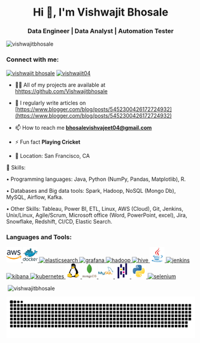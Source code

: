 <h1 align="center">Hi 👋, I'm Vishwajit Bhosale</h1>
<h3 align="center">Data Engineer | Data Analyst | Automation Tester</h3>

<p align="left"> <img src="https://komarev.com/ghpvc/?username=vishwajitbhosale&label=Profile%20views&color=0e75b6&style=flat" alt="vishwajitbhosale" /> </p>

<h3 align="left">Connect with me:</h3>
<p align="left">
<a href="https://www.linkedin.com/in/vishwajit-bhosale-400842202/" target="blank"><img align="center" src="https://raw.githubusercontent.com/rahuldkjain/github-profile-readme-generator/master/src/images/icons/Social/linked-in-alt.svg" alt="vishwajit bhosale" height="30" width="40" /></a>
<a href="https://instagram.com/vishwajit04" target="blank"><img align="center" src="https://raw.githubusercontent.com/rahuldkjain/github-profile-readme-generator/master/src/images/icons/Social/instagram.svg" alt="vishwajit04" height="30" width="40" /></a>
</p>

- 👨‍💻 All of my projects are available at [hhttps://github.com/Vishwajitbhosale](hhttps://github.com/Vishwajitbhosale)

- 📝 I regularly write articles on [https://www.blogger.com/blog/posts/5452300426172724932](https://www.blogger.com/blog/posts/5452300426172724932)

- 📫 How to reach me **bhosalevishvajeet04@gmail.com**

- ⚡ Fun fact **Playing Cricket**

- 📍 Location: San Francisco, CA

🚀 Skills:

•	Programming languages: Java, Python (NumPy, Pandas, Matplotlib), R.

•	Databases and Big data tools: Spark, Hadoop, NoSQL (Mongo Db), MySQL, Airflow, Kafka.

•	Other Skills: Tableau, Power BI, ETL, Linux, AWS (Cloud), Git, Jenkins, Unix/Linux, Agile/Scrum, Microsoft office (Word, PowerPoint, excel), Jira, Snowflake, Redshift, CI/CD, Elastic Search.


<h3 align="left">Languages and Tools:</h3>
<p align="left"> <a href="https://aws.amazon.com" target="_blank" rel="noreferrer"> <img src="https://raw.githubusercontent.com/devicons/devicon/master/icons/amazonwebservices/amazonwebservices-original-wordmark.svg" alt="aws" width="40" height="40"/> </a> <a href="https://www.docker.com/" target="_blank" rel="noreferrer"> <img src="https://raw.githubusercontent.com/devicons/devicon/master/icons/docker/docker-original-wordmark.svg" alt="docker" width="40" height="40"/> </a> <a href="https://www.elastic.co" target="_blank" rel="noreferrer"> <img src="https://www.vectorlogo.zone/logos/elastic/elastic-icon.svg" alt="elasticsearch" width="40" height="40"/> </a> <a href="https://grafana.com" target="_blank" rel="noreferrer"> <img src="https://www.vectorlogo.zone/logos/grafana/grafana-icon.svg" alt="grafana" width="40" height="40"/> </a> <a href="https://hadoop.apache.org/" target="_blank" rel="noreferrer"> <img src="https://www.vectorlogo.zone/logos/apache_hadoop/apache_hadoop-icon.svg" alt="hadoop" width="40" height="40"/> </a> <a href="https://hive.apache.org/" target="_blank" rel="noreferrer"> <img src="https://www.vectorlogo.zone/logos/apache_hive/apache_hive-icon.svg" alt="hive" width="40" height="40"/> </a> <a href="https://www.java.com" target="_blank" rel="noreferrer"> <img src="https://raw.githubusercontent.com/devicons/devicon/master/icons/java/java-original.svg" alt="java" width="40" height="40"/> </a> <a href="https://www.jenkins.io" target="_blank" rel="noreferrer"> <img src="https://www.vectorlogo.zone/logos/jenkins/jenkins-icon.svg" alt="jenkins" width="40" height="40"/> </a> <a href="https://www.elastic.co/kibana" target="_blank" rel="noreferrer"> <img src="https://www.vectorlogo.zone/logos/elasticco_kibana/elasticco_kibana-icon.svg" alt="kibana" width="40" height="40"/> </a> <a href="https://kubernetes.io" target="_blank" rel="noreferrer"> <img src="https://www.vectorlogo.zone/logos/kubernetes/kubernetes-icon.svg" alt="kubernetes" width="40" height="40"/> </a> <a href="https://www.linux.org/" target="_blank" rel="noreferrer"> <img src="https://raw.githubusercontent.com/devicons/devicon/master/icons/linux/linux-original.svg" alt="linux" width="40" height="40"/> </a> <a href="https://www.mongodb.com/" target="_blank" rel="noreferrer"> <img src="https://raw.githubusercontent.com/devicons/devicon/master/icons/mongodb/mongodb-original-wordmark.svg" alt="mongodb" width="40" height="40"/> </a> <a href="https://www.mysql.com/" target="_blank" rel="noreferrer"> <img src="https://raw.githubusercontent.com/devicons/devicon/master/icons/mysql/mysql-original-wordmark.svg" alt="mysql" width="40" height="40"/> </a> <a href="https://pandas.pydata.org/" target="_blank" rel="noreferrer"> <img src="https://raw.githubusercontent.com/devicons/devicon/2ae2a900d2f041da66e950e4d48052658d850630/icons/pandas/pandas-original.svg" alt="pandas" width="40" height="40"/> </a> <a href="https://www.python.org" target="_blank" rel="noreferrer"> <img src="https://raw.githubusercontent.com/devicons/devicon/master/icons/python/python-original.svg" alt="python" width="40" height="40"/> </a> <a href="https://www.selenium.dev" target="_blank" rel="noreferrer"> <img src="https://raw.githubusercontent.com/detain/svg-logos/780f25886640cef088af994181646db2f6b1a3f8/svg/selenium-logo.svg" alt="selenium" width="40" height="40"/> </a> </p>

<p>&nbsp;<img align="center" src="https://github-readme-stats.vercel.app/api?username=vishwajitbhosale&show_icons=true&locale=en" alt="vishwajitbhosale" /></p>


<picture>
  <source media="(prefers-color-scheme: dark)" srcset="https://raw.githubusercontent.com/Vishwajitbhosale/Vishwajitbhosale/output/github-contribution-grid-snake-dark.svg">
  <source media="(prefers-color-scheme: light)" srcset="https://raw.githubusercontent.com/Vishwajitbhosale/Vishwajitbhosale/output/github-contribution-grid-snake.svg">
  <img alt="github contribution grid snake animation" src="https://raw.githubusercontent.com/Vishwajitbhosale/Vishwajitbhosale/output/github-contribution-grid-snake.svg">
</picture>

